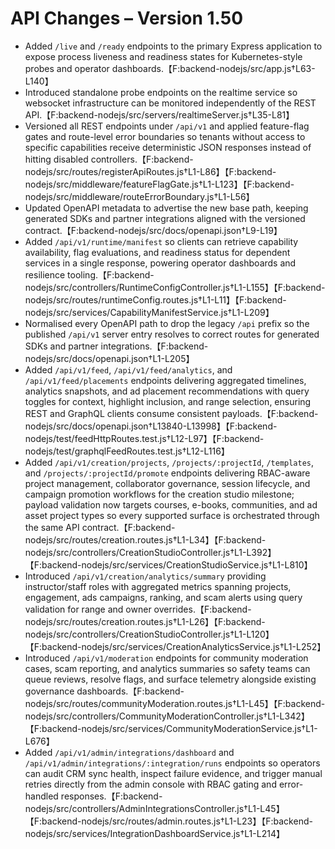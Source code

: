 # API Changes – Version 1.50

- Added `/live` and `/ready` endpoints to the primary Express application to expose process liveness and readiness states for Kubernetes-style probes and operator dashboards.【F:backend-nodejs/src/app.js†L63-L140】
- Introduced standalone probe endpoints on the realtime service so websocket infrastructure can be monitored independently of the REST API.【F:backend-nodejs/src/servers/realtimeServer.js†L35-L81】
- Versioned all REST endpoints under `/api/v1` and applied feature-flag gates and route-level error boundaries so tenants without access to specific capabilities receive deterministic JSON responses instead of hitting disabled controllers.【F:backend-nodejs/src/routes/registerApiRoutes.js†L1-L86】【F:backend-nodejs/src/middleware/featureFlagGate.js†L1-L123】【F:backend-nodejs/src/middleware/routeErrorBoundary.js†L1-L56】
- Updated OpenAPI metadata to advertise the new base path, keeping generated SDKs and partner integrations aligned with the versioned contract.【F:backend-nodejs/src/docs/openapi.json†L9-L19】
- Added `/api/v1/runtime/manifest` so clients can retrieve capability availability, flag evaluations, and readiness status for dependent services in a single response, powering operator dashboards and resilience tooling.【F:backend-nodejs/src/controllers/RuntimeConfigController.js†L1-L155】【F:backend-nodejs/src/routes/runtimeConfig.routes.js†L1-L11】【F:backend-nodejs/src/services/CapabilityManifestService.js†L1-L209】
- Normalised every OpenAPI path to drop the legacy `/api` prefix so the published `/api/v1` server entry resolves to correct routes for generated SDKs and partner integrations.【F:backend-nodejs/src/docs/openapi.json†L1-L205】
- Added `/api/v1/feed`, `/api/v1/feed/analytics`, and `/api/v1/feed/placements` endpoints delivering aggregated timelines, analytics snapshots, and ad placement recommendations with query toggles for context, highlight inclusion, and range selection, ensuring REST and GraphQL clients consume consistent payloads.【F:backend-nodejs/src/docs/openapi.json†L13840-L13998】【F:backend-nodejs/test/feedHttpRoutes.test.js†L12-L97】【F:backend-nodejs/test/graphqlFeedRoutes.test.js†L12-L116】
- Added `/api/v1/creation/projects`, `/projects/:projectId`, `/templates`, and `/projects/:projectId/promote` endpoints delivering RBAC-aware project management, collaborator governance, session lifecycle, and campaign promotion workflows for the creation studio milestone; payload validation now targets courses, e-books, communities, and ad asset project types so every supported surface is orchestrated through the same API contract.【F:backend-nodejs/src/routes/creation.routes.js†L1-L34】【F:backend-nodejs/src/controllers/CreationStudioController.js†L1-L392】【F:backend-nodejs/src/services/CreationStudioService.js†L1-L810】
- Introduced `/api/v1/creation/analytics/summary` providing instructor/staff roles with aggregated metrics spanning projects, engagement, ads campaigns, ranking, and scam alerts using query validation for range and owner overrides.【F:backend-nodejs/src/routes/creation.routes.js†L1-L26】【F:backend-nodejs/src/controllers/CreationStudioController.js†L1-L120】【F:backend-nodejs/src/services/CreationAnalyticsService.js†L1-L252】
- Introduced `/api/v1/moderation` endpoints for community moderation cases, scam reporting, and analytics summaries so safety teams can queue reviews, resolve flags, and surface telemetry alongside existing governance dashboards.【F:backend-nodejs/src/routes/communityModeration.routes.js†L1-L45】【F:backend-nodejs/src/controllers/CommunityModerationController.js†L1-L342】【F:backend-nodejs/src/services/CommunityModerationService.js†L1-L676】
- Added `/api/v1/admin/integrations/dashboard` and `/api/v1/admin/integrations/:integration/runs` endpoints so operators can audit CRM sync health, inspect failure evidence, and trigger manual retries directly from the admin console with RBAC gating and error-handled responses.【F:backend-nodejs/src/controllers/AdminIntegrationsController.js†L1-L45】【F:backend-nodejs/src/routes/admin.routes.js†L1-L23】【F:backend-nodejs/src/services/IntegrationDashboardService.js†L1-L214】
